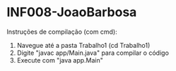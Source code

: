 # INF008-JoaoBarbosa
Instruções de compilação (com cmd):

1. Navegue até a pasta Trabalho1 (cd Trabalho1)
2. Digite "javac app/Main.java" para compilar o código
3. Execute com "java app.Main"

